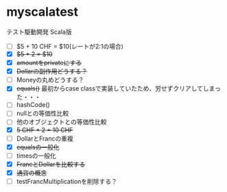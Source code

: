 # myscalatest
テスト駆動開発 Scala版

- [ ] $5 + 10 CHF = $10(レートが2:1の場合)
- [x] ~~$5 * 2 = $10~~
- [x] ~~amountをprivateにする~~
- [x] ~~Dollarの副作用どうする？~~
- [ ] Moneyの丸めどうする？
- [x] ~~equals()~~ 最初からcase classで実装していたため、労せずクリアしてしまった・・・
- [ ] hashCode()
- [ ] nullとの等価性比較
- [ ] 他のオブジェクトとの等価性比較
- [x] ~~5 CHF * 2 = 10 CHF~~
- [ ] DollarとFrancの重複
- [x] ~~equalsの一般化~~
- [ ] timesの一般化
- [x] ~~FrancとDollarを比較する~~
- [x] ~~通貨の概念~~
- [ ] testFrancMultiplicationを削除する？